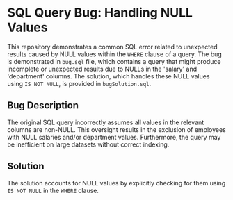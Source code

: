 # SQL Query Bug: Handling NULL Values

This repository demonstrates a common SQL error related to unexpected results caused by NULL values within the `WHERE` clause of a query. The bug is demonstrated in `bug.sql` file, which contains a query that might produce incomplete or unexpected results due to NULLs in the 'salary' and 'department' columns. The solution, which handles these NULL values using `IS NOT NULL`, is provided in `bugSolution.sql`.

## Bug Description
The original SQL query incorrectly assumes all values in the relevant columns are non-NULL.  This oversight results in the exclusion of employees with NULL salaries and/or department values.  Furthermore, the query may be inefficient on large datasets without correct indexing. 

## Solution
The solution accounts for NULL values by explicitly checking for them using `IS NOT NULL` in the `WHERE` clause.